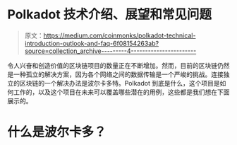 # Polkadot 技术介绍、展望和常见问题

> 原文：<https://medium.com/coinmonks/polkadot-technical-introduction-outlook-and-faq-6f08154263ab?source=collection_archive---------4----------------------->

令人兴奋和创造价值的区块链项目的数量正在不断增加。然而，目前的区块链仍然是一种孤立的解决方案，因为各个网络之间的数据传输是一个严峻的挑战。连接独立的区块链的一个解决办法是波尔卡多特。Polkadot 到底是什么，这个项目是如何工作的，以及这个项目在未来可以覆盖哪些潜在的用例，这些都是我们想在下面展示的。

# 什么是波尔卡多？